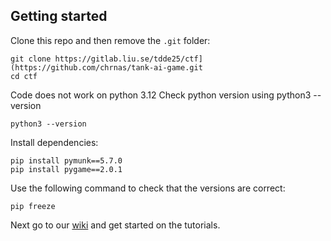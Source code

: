## Getting started

Clone this repo and then remove the `.git` folder:
```
git clone https://gitlab.liu.se/tdde25/ctf](https://github.com/chrnas/tank-ai-game.git
cd ctf
```

Code does not work on python 3.12
Check python version using python3 --version
```
python3 --version
```

Install dependencies:
```
pip install pymunk==5.7.0
pip install pygame==2.0.1
```

Use the following command to check that the versions are correct:
```
pip freeze
```


Next go to our [wiki](https://gitlab.liu.se/tdde25/ctf/wikis/home) and get started on the tutorials.
